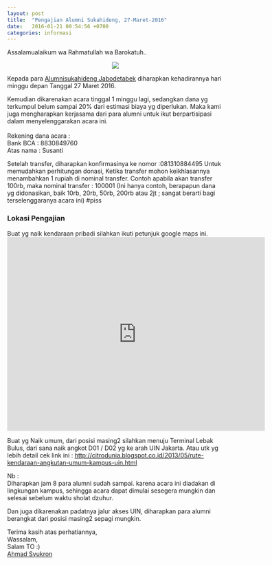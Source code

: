 ```yaml
---
layout: post
title:  "Pengajian Alumni Sukahideng, 27-Maret-2016"
date:   2016-01-21 00:54:56 +0700
categories: informasi
---
```


Assalamualaikum wa Rahmatullah wa Barokatuh..

<center>
<img src="{{site.url}}/assets/pengajian-alumni-sukahideng-27-maret-2016.jpg" class="img-responsive">
</center>

<p>
Kepada para <a href="https://www.facebook.com/alumnisukahideng.jabodetabek" target="_blank">Alumnisukahideng Jabodetabek</a> diharapkan kehadirannya hari minggu depan
Tanggal 27 Maret 2016.</p>

<p>Kemudian dikarenakan acara tinggal 1 minggu lagi, sedangkan dana yg terkumpul belum sampai 20% dari estimasi biaya yg diperlukan. Maka kami juga mengharapkan kerjasama dari para alumni untuk ikut berpartisipasi dalam menyelenggarakan acara ini.<br/><br/>
Rekening dana acara :<br/>
Bank BCA : 8830849760<br/>
Atas nama : Susanti<br/>
</p>
<p>
Setelah transfer, diharapkan konfirmasinya ke nomor :081310884495
Untuk memudahkan perhitungan donasi, Ketika transfer mohon keikhlasannya menambahkan 1 rupiah di nominal transfer.
Contoh apabila akan transfer 100rb, maka nominal transfer : 100001
(Ini hanya contoh, berapapun dana yg didonasikan, baik 10rb, 20rb, 50rb, 200rb atau 2jt ; sangat berarti bagi terselenggaranya acara ini) ‪#‎piss‬
</p>

<h3>Lokasi Pengajian</h3>
<p>Buat yg naik kendaraan pribadi silahkan ikuti petunjuk google maps ini.
<iframe src="https://www.google.com/maps/embed?pb=!1m18!1m12!1m3!1d3965.6628004308986!2d106.75319821476958!3d-6.307955495434738!2m3!1f0!2f0!3f0!3m2!1i1024!2i768!4f13.1!3m3!1m2!1s0x0%3A0xceb231f0304094b1!2sUIN+Syarif+Hidayatullah+Jakarta!5e0!3m2!1sen!2sus!4v1458689879729" width="600" height="450" frameborder="0" style="border:0" allowfullscreen></iframe>
</p>

<p>
Buat yg Naik umum, dari posisi masing2 silahkan menuju Terminal Lebak Bulus, dari sana naik angkot D01 / D02 yg ke arah UIN Jakarta.
Atau utk yg lebih detail cek link ini :
<a href="http://citrodunia.blogspot.co.id/2013/05/rute-kendaraan-angkutan-umum-kampus-uin.html" target="_blank">http://citrodunia.blogspot.co.id/2013/05/rute-kendaraan-angkutan-umum-kampus-uin.html</a>
</p>

<p>
Nb : <br/>
Diharapkan jam 8 para alumni sudah sampai. karena acara ini diadakan di lingkungan kampus, sehingga acara dapat dimulai sesegera mungkin dan selesai sebelum waktu sholat dzuhur.</P>

<p>
Dan juga dikarenakan padatnya jalur akses UIN, diharapkan para alumni berangkat dari posisi masing2 sepagi mungkin.
</p>

Terima kasih atas perhatiannya, <br>
Wassalam,<br>
Salam TO :)<br>
<a href="http://https://www.facebook.com/oockown" target="_blank">Ahmad Syukron</a>

